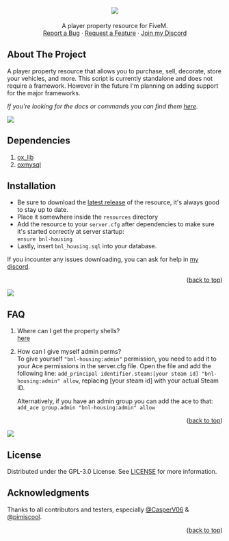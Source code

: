 <div id="top"></div>

<br />
<div align="center">

  <h1 align="center"><img src="https://i.imgur.com/efWK1Rc.png"></h1>

  <p align="center">
    A player property resource for FiveM.
    <br />
    <a href="https://github.com/borisnliscool/bnl-housing/issues">Report a Bug</a>
    ·
    <a href="https://github.com/borisnliscool/bnl-housing/issues">Request a Feature</a>
    ·
    <a href="https://boris.foo">Join my Discord</a>
  </p>
</div>

## About The Project

A player property resource that allows you to purchase, sell, decorate, store your vehicles, and more. This script is currently standalone and does not require a framework. However in the future I'm planning on adding support for the major frameworks.

_If you're looking for the docs or commands you can find them [here](https://github.com/borisnliscool/bnl-housing/blob/main/DOCS.md)._

<img src="https://user-images.githubusercontent.com/60477582/171034076-a15f0d8e-8216-487e-a51a-e01322c316c7.png">

## Dependencies

1. [ox_lib](https://github.com/overextended/ox_lib)
2. [oxmysql](https://github.com/overextended/oxmysql)

## Installation

- Be sure to download the [latest release](https://github.com/borisnliscool/bnl-housing/releases) of the resource, it's always good to stay up to date.
- Place it somewhere inside the `resources` directory
- Add the resource to your `server.cfg` after dependencies to make sure it's started correctly at server startup:<br>
  `ensure bnl-housing`
- Lastly, insert `bnl_housing.sql` into your database.

If you incounter any issues downloading, you can ask for help in [my discord](https://boris.foo/discord).

<p align="right">(<a href="#top">back to top</a>)</p>

<img src="https://user-images.githubusercontent.com/60477582/171034076-a15f0d8e-8216-487e-a51a-e01322c316c7.png">

<br>

## FAQ

1. Where can I get the property shells?<br>
   [here](https://mega.nz/file/G01QxIJL#ctLH4cz46Kqyo8V2dTCCSMYS6ii1GB85qXX1LYt34Wg)

2. How can I give myself admin perms?<br>
   To give yourself `"bnl-housing:admin"` permission, you need to add it to your Ace permissions in the server.cfg file. Open the file and add the following line: `add_principal identifier.steam:[your steam id] "bnl-housing:admin" allow`, replacing [your steam id] with your actual Steam ID.

   Alternatively, if you have an admin group you can add the ace to that: `add_ace group.admin "bnl-housing:admin" allow`

<p align="right">(<a href="#top">back to top</a>)</p>

<img src="https://user-images.githubusercontent.com/60477582/171034076-a15f0d8e-8216-487e-a51a-e01322c316c7.png">

<br>

## License

Distributed under the GPL-3.0 License. See [LICENSE](https://github.com/borisnliscool/bnl-housing/blob/main/LICENSE) for more information.

## Acknowledgments

Thanks to all contributors and testers, especially [@CasperV06](https://github.com/CasperV06) & [@pimiscool](https://github.com/pimiscool).

<p align="right">(<a href="#top">back to top</a>)</p>
